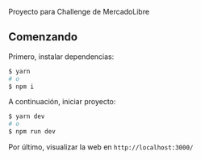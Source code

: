 Proyecto para Challenge de MercadoLibre

## Comenzando

Primero, instalar dependencias:

```bash
$ yarn
# o
$ npm i
```

A continuación, iniciar proyecto:

```bash
$ yarn dev
# o
$ npm run dev
```

Por último, visualizar la web en `http://localhost:3000/`
